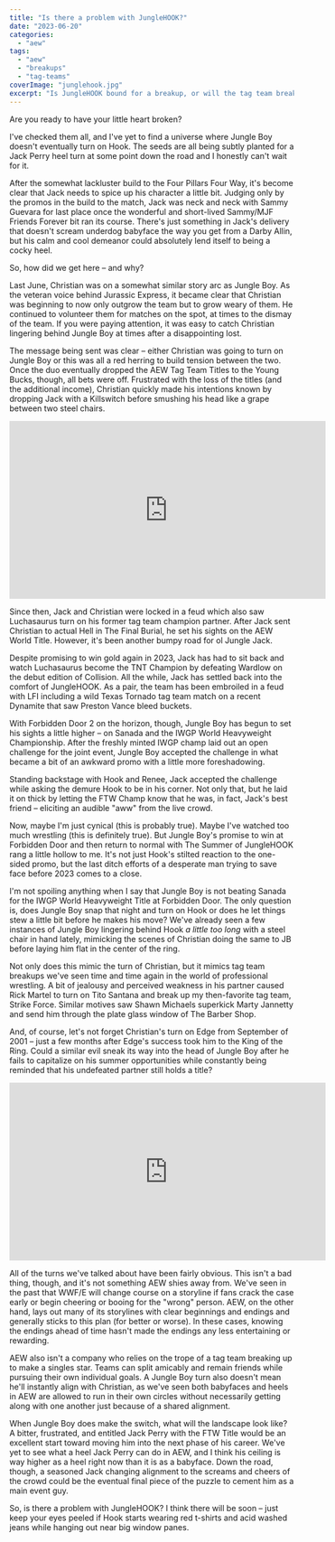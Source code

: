 ```yaml
---
title: "Is there a problem with JungleHOOK?"
date: "2023-06-20"
categories: 
  - "aew"
tags: 
  - "aew"
  - "breakups"
  - "tag-teams"
coverImage: "junglehook.jpg"
excerpt: "Is JungleHOOK bound for a breakup, or will the tag team break the mold and stay together for the long haul?"
---
```


Are you ready to have your little heart broken?

I've checked them all, and I've yet to find a universe where Jungle Boy doesn't eventually turn on Hook. The seeds are all being subtly planted for a Jack Perry heel turn at some point down the road and I honestly can't wait for it.

After the somewhat lackluster build to the Four Pillars Four Way, it's become clear that Jack needs to spice up his character a little bit. Judging only by the promos in the build to the match, Jack was neck and neck with Sammy Guevara for last place once the wonderful and short-lived Sammy/MJF Friends Forever bit ran its course. There's just something in Jack's delivery that doesn't scream underdog babyface the way you get from a Darby Allin, but his calm and cool demeanor could absolutely lend itself to being a cocky heel.

So, how did we get here – and why?

Last June, Christian was on a somewhat similar story arc as Jungle Boy. As the veteran voice behind Jurassic Express, it became clear that Christian was beginning to now only outgrow the team but to grow weary of them. He continued to volunteer them for matches on the spot, at times to the dismay of the team. If you were paying attention, it was easy to catch Christian lingering behind Jungle Boy at times after a disappointing lost.

The message being sent was clear – either Christian was going to turn on Jungle Boy or this was all a red herring to build tension between the two. Once the duo eventually dropped the AEW Tag Team Titles to the Young Bucks, though, all bets were off. Frustrated with the loss of the titles (and the additional income), Christian quickly made his intentions known by dropping Jack with a Killswitch before smushing his head like a grape between two steel chairs.

<iframe width="560" height="315" src="https://www.youtube.com/embed/U9SCVqODSV4" title="YouTube video player" frameborder="0" allow="accelerometer; autoplay; clipboard-write; encrypted-media; gyroscope; picture-in-picture; web-share" allowfullscreen></iframe>

Since then, Jack and Christian were locked in a feud which also saw Luchasaurus turn on his former tag team champion partner. After Jack sent Christian to actual Hell in The Final Burial, he set his sights on the AEW World Title. However, it's been another bumpy road for ol Jungle Jack.

Despite promising to win gold again in 2023, Jack has had to sit back and watch Luchasaurus become the TNT Champion by defeating Wardlow on the debut edition of Collision. All the while, Jack has settled back into the comfort of JungleHOOK. As a pair, the team has been embroiled in a feud with LFI including a wild Texas Tornado tag team match on a recent Dynamite that saw Preston Vance bleed buckets.

With Forbidden Door 2 on the horizon, though, Jungle Boy has begun to set his sights a little higher – on Sanada and the IWGP World Heavyweight Championship. After the freshly minted IWGP champ laid out an open challenge for the joint event, Jungle Boy accepted the challenge in what became a bit of an awkward promo with a little more foreshadowing.

Standing backstage with Hook and Renee, Jack accepted the challenge while asking the demure Hook to be in his corner. Not only that, but he laid it on thick by letting the FTW Champ know that he was, in fact, Jack's best friend – eliciting an audible "aww" from the live crowd.

<Tweet tweetId="1669157950009614336" />

Now, maybe I'm just cynical (this is probably true). Maybe I've watched too much wrestling (this is definitely true). But Jungle Boy's promise to win at Forbidden Door and then return to normal with The Summer of JungleHOOK rang a little hollow to me. It's not just Hook's stilted reaction to the one-sided promo, but the last ditch efforts of a desperate man trying to save face before 2023 comes to a close.

I'm not spoiling anything when I say that Jungle Boy is not beating Sanada for the IWGP World Heavyweight Title at Forbidden Door. The only question is, does Jungle Boy snap that night and turn on Hook or does he let things stew a little bit before he makes his move? We've already seen a few instances of Jungle Boy lingering behind Hook _a little too long_ with a steel chair in hand lately, mimicking the scenes of Christian doing the same to JB before laying him flat in the center of the ring.

Not only does this mimic the turn of Christian, but it mimics tag team breakups we've seen time and time again in the world of professional wrestling. A bit of jealousy and perceived weakness in his partner caused Rick Martel to turn on Tito Santana and break up my then-favorite tag team, Strike Force. Similar motives saw Shawn Michaels superkick Marty Jannetty and send him through the plate glass window of The Barber Shop.

And, of course, let's not forget Christian's turn on Edge from September of 2001 – just a few months after Edge's success took him to the King of the Ring. Could a similar evil sneak its way into the head of Jungle Boy after he fails to capitalize on his summer opportunities while constantly being reminded that his undefeated partner still holds a title?

<iframe width="560" height="315" src="https://www.youtube.com/embed/hsvUNQyWFhw" title="YouTube video player" frameborder="0" allow="accelerometer; autoplay; clipboard-write; encrypted-media; gyroscope; picture-in-picture; web-share" allowfullscreen></iframe>

All of the turns we've talked about have been fairly obvious. This isn't a bad thing, though, and it's not something AEW shies away from. We've seen in the past that WWF/E will change course on a storyline if fans crack the case early or begin cheering or booing for the "wrong" person. AEW, on the other hand, lays out many of its storylines with clear beginnings and endings and generally sticks to this plan (for better or worse). In these cases, knowing the endings ahead of time hasn't made the endings any less entertaining or rewarding.

AEW also isn't a company who relies on the trope of a tag team breaking up to make a singles star. Teams can split amicably and remain friends while pursuing their own individual goals. A Jungle Boy turn also doesn't mean he'll instantly align with Christian, as we've seen both babyfaces and heels in AEW are allowed to run in their own circles without necessarily getting along with one another just because of a shared alignment.

When Jungle Boy does make the switch, what will the landscape look like? A bitter, frustrated, and entitled Jack Perry with the FTW Title would be an excellent start toward moving him into the next phase of his career. We've yet to see what a heel Jack Perry can do in AEW, and I think his ceiling is way higher as a heel right now than it is as a babyface. Down the road, though, a seasoned Jack changing alignment to the screams and cheers of the crowd could be the eventual final piece of the puzzle to cement him as a main event guy.

So, is there a problem with JungleHOOK? I think there will be soon – just keep your eyes peeled if Hook starts wearing red t-shirts and acid washed jeans while hanging out near big window panes.
